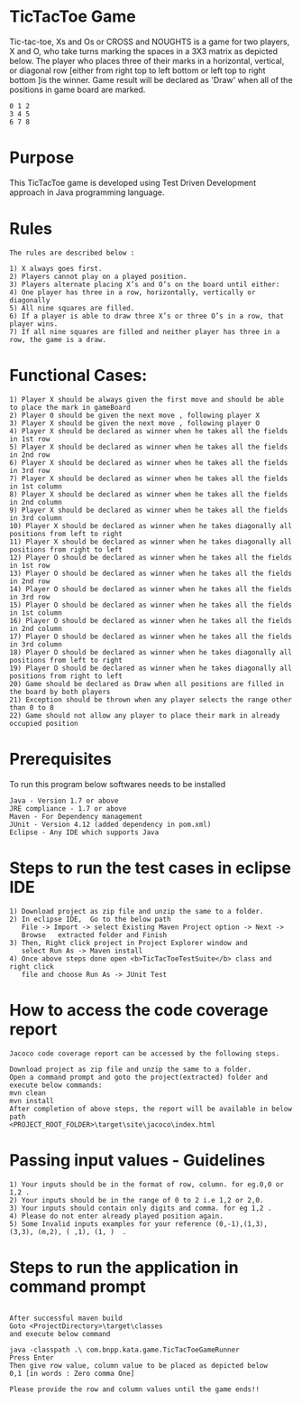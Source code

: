 # TicTacToe Game

Tic-tac-toe, Xs and Os or CROSS and NOUGHTS is a game for two players, X and O, who take turns marking the spaces in a 3X3 matrix as depicted below. 
The player who places three of their marks in a horizontal, vertical, or diagonal row [either from right top to left bottom or left top to right bottom ]is the winner. 
Game result will be declared as 'Draw' when all of the positions in game board are marked.
```
0 1 2
3 4 5
6 7 8
```
# Purpose

This TicTacToe game is developed using Test Driven Development approach in Java programming language.

# Rules 
```
The rules are described below :

1) X always goes first.
2) Players cannot play on a played position.
3) Players alternate placing X’s and O’s on the board until either:
4) One player has three in a row, horizontally, vertically or diagonally
5) All nine squares are filled.
6) If a player is able to draw three X’s or three O’s in a row, that player wins.
7) If all nine squares are filled and neither player has three in a row, the game is a draw.
```

# Functional Cases:
```
1) Player X should be always given the first move and should be able to place the mark in gameBoard
2) Player 0 should be given the next move , following player X
3) Player X should be given the next move , following player O
4) Player X should be declared as winner when he takes all the fields in 1st row
5) Player X should be declared as winner when he takes all the fields in 2nd row
6) Player X should be declared as winner when he takes all the fields in 3rd row
7) Player X should be declared as winner when he takes all the fields in 1st column
8) Player X should be declared as winner when he takes all the fields in 2nd column
9) Player X should be declared as winner when he takes all the fields in 3rd column
10) Player X should be declared as winner when he takes diagonally all positions from left to right
11) Player X should be declared as winner when he takes diagonally all positions from right to left
12) Player O should be declared as winner when he takes all the fields in 1st row
13) Player O should be declared as winner when he takes all the fields in 2nd row
14) Player O should be declared as winner when he takes all the fields in 3rd row
15) Player O should be declared as winner when he takes all the fields in 1st column
16) Player O should be declared as winner when he takes all the fields in 2nd column
17) Player O should be declared as winner when he takes all the fields in 3rd column
18) Player O should be declared as winner when he takes diagonally all positions from left to right
19) Player O should be declared as winner when he takes diagonally all positions from right to left
20) Game should be declared as Draw when all positions are filled in the board by both players
21) Exception should be thrown when any player selects the range other than 0 to 8
22) Game should not allow any player to place their mark in already occupied position
```

# Prerequisites
To run this program below softwares needs to be installed
```
Java - Version 1.7 or above
JRE compliance - 1.7 or above
Maven - For Dependency management
JUnit - Version 4.12 (added dependency in pom.xml)
Eclipse - Any IDE which supports Java
```

# Steps to run the test cases in eclipse IDE
```
1) Download project as zip file and unzip the same to a folder. 
2) In eclipse IDE,  Go to the below path
   File -> Import -> select Existing Maven Project option -> Next -> 
   Browse 	extracted folder and Finish
3) Then, Right click project in Project Explorer window and 
   select Run As -> Maven install
4) Once above steps done open <b>TicTacToeTestSuite</b> class and right click  
   file and choose Run As -> JUnit Test
```
# How to access the code coverage report
```
Jacoco code coverage report can be accessed by the following steps.

Download project as zip file and unzip the same to a folder. 
Open a command prompt and goto the project(extracted) folder and execute below commands:
mvn clean
mvn install
After completion of above steps, the report will be available in below path
<PROJECT_ROOT_FOLDER>\target\site\jacoco\index.html
```
# Passing input values - Guidelines
```
1) Your inputs should be in the format of row, column. for eg.0,0 or 1,2 .
2) Your inputs should be in the range of 0 to 2 i.e 1,2 or 2,0.
3) Your inputs should contain only digits and comma. for eg 1,2 .
4) Please do not enter already played position again.
5) Some Invalid inputs examples for your reference (0,-1),(1,3), (3,3), (m,2), ( ,1), (1, )  .
```
# Steps to run the application in command prompt
```

After successful maven build
Goto <ProjectDirectory>\target\classes
and execute below command

java -classpath .\ com.bnpp.kata.game.TicTacToeGameRunner 
Press Enter
Then give row value, column value to be placed as depicted below
0,1 [in words : Zero comma One]

Please provide the row and column values until the game ends!!


